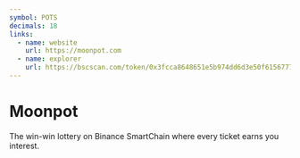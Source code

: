 ```yaml
---
symbol: POTS
decimals: 18
links:
  - name: website
    url: https://moonpot.com
  - name: explorer
    url: https://bscscan.com/token/0x3fcca8648651e5b974dd6d3e50f61567779772a8
---
```


# Moonpot

The win-win lottery on Binance SmartChain where every ticket earns you interest.
